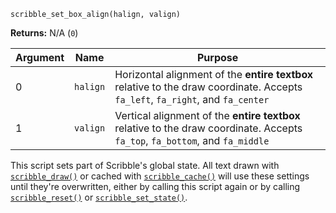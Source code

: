 `scribble_set_box_align(halign, valign)`

**Returns:** N/A (`0`)

|Argument|Name    |Purpose                                                               |
|--------|--------|----------------------------------------------------------------------|
|0       |`halign`|Horizontal alignment of the **entire textbox** relative to the draw coordinate. Accepts `fa_left`, `fa_right`, and `fa_center`|
|1       |`valign`|Vertical alignment of the **entire textbox** relative to the draw coordinate. Accepts `fa_top`, `fa_bottom`, and `fa_middle`|

This script sets part of Scribble's global state. All text drawn with [`scribble_draw()`](scribble_draw) or cached with [`scribble_cache()`](scribble_cache) will use these settings until they're overwritten, either by calling this script again or by calling [`scribble_reset()`](scribble_reset) or [`scribble_set_state()`](scribble_set_state).